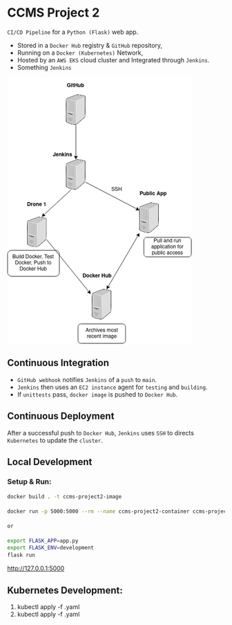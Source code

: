 # CCMS Project 2

`CI/CD Pipeline` for a `Python (Flask)` web app.

- Stored in a `Docker Hub` registry & `GitHub` repository,
- Running on a `Docker (Kubernetes)` Network,
- Hosted by an `AWS EKS` cloud cluster and Integrated through `Jenkins`.
- Something `Jenkins`

![CICD Pipeline](./extras/proj2-initial-cicd.png)

## Continuous Integration

- `GitHub webhook` notifies `Jenkins` of a `push` to `main`.
- `Jenkins` then uses an `EC2 instance` agent for `testing` and `building`.
- If `unittests` pass, `docker image` is pushed to `Docker Hub`.

## Continuous Deployment

After a successful push to `Docker Hub`, `Jenkins` uses `SSH` to directs `Kubernetes` to update the `cluster`.

## Local Development

### Setup & Run:

```bash
docker build . -t ccms-project2-image

docker run -p 5000:5000 --rm --name ccms-project2-container ccms-project2-image

or

export FLASK_APP=app.py
export FLASK_ENV=development
flask run
```

<http://127.0.0.1:5000>

## Kubernetes Development:

1. kubectl apply -f .yaml
2. kubectl apply -f .yaml